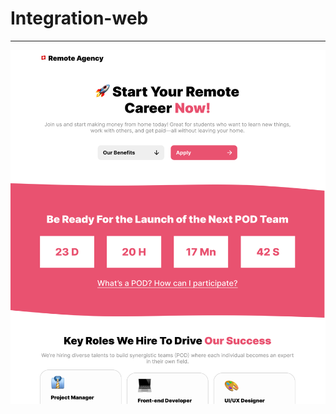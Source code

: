 # Integration-web <Badge type="tip" text="html css" />

---

![image site integration web](../images/integration-web.png)
